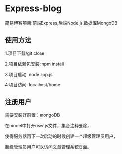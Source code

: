 # Express-blog
简易博客项目:前端Express,后端Node.js,数据库MongoDB
## 使用方法
1.项目下载/git clone

2.项目依赖包安装: npm install

3.项目启动: node app.js

4.项目访问: localhost/home

## 注册用户
需要安装好前置：mongoDB

在model中打开user.js文件，集合注释去除，

使得服务器再下一次启动的时候创建一个超级管理员用户，

超级管理员用户可以访问文章管理系统页面。
